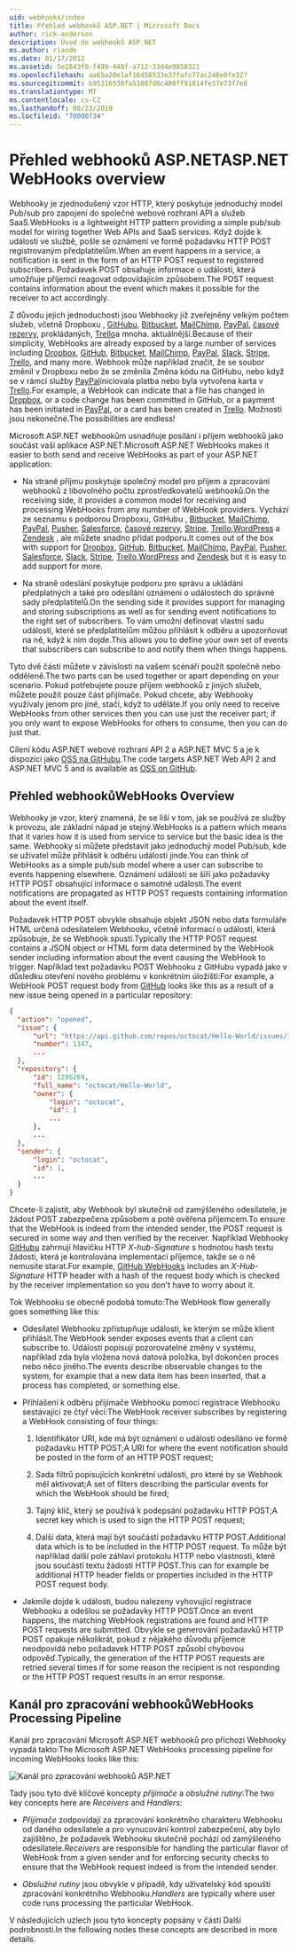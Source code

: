 ```yaml
---
uid: webhooks/index
title: Přehled webhooků ASP.NET | Microsoft Docs
author: rick-anderson
description: Úvod do webhooků ASP.NET
ms.author: riande
ms.date: 01/17/2012
ms.assetid: 5e2843f0-f499-448f-a712-33d4e9858321
ms.openlocfilehash: aa65a20e1af16d58533e37fafc77ac246e0fe327
ms.sourcegitcommit: b95316530fa51087d6c400ff91814fe37e73f7e8
ms.translationtype: MT
ms.contentlocale: cs-CZ
ms.lasthandoff: 08/23/2019
ms.locfileid: "70000734"
---
```

# <a name="aspnet-webhooks-overview"></a><span data-ttu-id="06b87-103">Přehled webhooků ASP.NET</span><span class="sxs-lookup"><span data-stu-id="06b87-103">ASP.NET WebHooks overview</span></span>

<span data-ttu-id="06b87-104">Webhooky je zjednodušený vzor HTTP, který poskytuje jednoduchý model Pub/sub pro zapojení do společné webové rozhraní API a služeb SaaS.</span><span class="sxs-lookup"><span data-stu-id="06b87-104">WebHooks is a lightweight HTTP pattern providing a simple pub/sub model for wiring together Web APIs and SaaS services.</span></span> <span data-ttu-id="06b87-105">Když dojde k události ve službě, pošle se oznámení ve formě požadavku HTTP POST registrovaným předplatitelům.</span><span class="sxs-lookup"><span data-stu-id="06b87-105">When an event happens in a service, a notification is sent in the form of an HTTP POST request to registered subscribers.</span></span> <span data-ttu-id="06b87-106">Požadavek POST obsahuje informace o události, která umožňuje příjemci reagovat odpovídajícím způsobem.</span><span class="sxs-lookup"><span data-stu-id="06b87-106">The POST request contains information about the event which makes it possible for the receiver to act accordingly.</span></span>

<span data-ttu-id="06b87-107">Z důvodu jejich jednoduchosti jsou Webhooky již zveřejněny velkým počtem služeb, včetně Dropboxu [](http://dropbox.com/), [GitHubu](http://www.github.com/), [Bitbucket](https://bitbucket.org/), [MailChimp](http://www.mailchimp.com/), [PayPal](http://www.paypal.com/), [časové rezervy](http://www.slack.com), prokládaných, [Trello](http://www.trello.com/)a mnoha. [](http://www.stripe.com) aktuálnější.</span><span class="sxs-lookup"><span data-stu-id="06b87-107">Because of their simplicity, WebHooks are already exposed by a large number of services including [Dropbox](http://dropbox.com/), [GitHub](http://www.github.com/), [Bitbucket](https://bitbucket.org/), [MailChimp](http://www.mailchimp.com/), [PayPal](http://www.paypal.com/), [Slack](http://www.slack.com), [Stripe](http://www.stripe.com), [Trello](http://www.trello.com/), and many more.</span></span> <span data-ttu-id="06b87-108">Webhook může například značit, že se soubor změnil v Dropboxu nebo [](http://dropbox.com/)že se změnila Změna kódu na GitHubu, nebo když se v rámci služby [PayPal](http://www.paypal.com/)iniciovala platba nebo byla vytvořena karta v [Trello](http://www.trello.com/).</span><span class="sxs-lookup"><span data-stu-id="06b87-108">For example, a WebHook can indicate that a file has changed in [Dropbox](http://dropbox.com/), or a code change has been committed in GitHub, or a payment has been initiated in [PayPal](http://www.paypal.com/), or a card has been created in [Trello](http://www.trello.com/).</span></span> <span data-ttu-id="06b87-109">Možnosti jsou nekonečné.</span><span class="sxs-lookup"><span data-stu-id="06b87-109">The possibilities are endless!</span></span>

<span data-ttu-id="06b87-110">Microsoft ASP.NET webhookům usnadňuje posílání i příjem webhooků jako součást vaší aplikace ASP.NET:</span><span class="sxs-lookup"><span data-stu-id="06b87-110">Microsoft ASP.NET WebHooks makes it easier to both send and receive WebHooks as part of your ASP.NET application:</span></span>

* <span data-ttu-id="06b87-111">Na straně příjmu poskytuje společný model pro příjem a zpracování webhooků z libovolného počtu zprostředkovatelů webhooků.</span><span class="sxs-lookup"><span data-stu-id="06b87-111">On the receiving side, it provides a common model for receiving and processing WebHooks from any number of WebHook providers.</span></span> <span data-ttu-id="06b87-112">Vychází ze seznamu s podporou Dropboxu, [](http://dropbox.com/)GitHubu [](http://www.github.com/), [Bitbucket](https://bitbucket.org/), [MailChimp](http://www.mailchimp.com/), [PayPal](http://www.paypal.com/), [Pusher](http://www.pusher.com), [Salesforce](http://www.salesforce.com), [časové rezervy](http://www.slack.com), [Stripe](http://www.stripe.com), [Trello](http://www.trello.com/),[WordPress](http://www.wordpress.com) a [Zendesk](https://www.zendesk.com/) , ale můžete snadno přidat podporu.</span><span class="sxs-lookup"><span data-stu-id="06b87-112">It comes out of the box with support for [Dropbox](http://dropbox.com/), [GitHub](http://www.github.com/), [Bitbucket](https://bitbucket.org/), [MailChimp](http://www.mailchimp.com/), [PayPal](http://www.paypal.com/), [Pusher](http://www.pusher.com), [Salesforce](http://www.salesforce.com), [Slack](http://www.slack.com), [Stripe](http://www.stripe.com), [Trello](http://www.trello.com/),[WordPress](http://www.wordpress.com) and [Zendesk](https://www.zendesk.com/) but it is easy to add support for more.</span></span>

* <span data-ttu-id="06b87-113">Na straně odeslání poskytuje podporu pro správu a ukládání předplatných a také pro odesílání oznámení o událostech do správné sady předplatitelů.</span><span class="sxs-lookup"><span data-stu-id="06b87-113">On the sending side it provides support for managing and storing subscriptions as well as for sending event notifications to the right set of subscribers.</span></span> <span data-ttu-id="06b87-114">To vám umožní definovat vlastní sadu událostí, které se předplatitelům můžou přihlásit k odběru a upozorňovat na ně, když k nim dojde.</span><span class="sxs-lookup"><span data-stu-id="06b87-114">This allows you to define your own set of events that subscribers can subscribe to and notify them when things happens.</span></span>

<span data-ttu-id="06b87-115">Tyto dvě části můžete v závislosti na vašem scénáři použít společně nebo odděleně.</span><span class="sxs-lookup"><span data-stu-id="06b87-115">The two parts can be used together or apart depending on your scenario.</span></span> <span data-ttu-id="06b87-116">Pokud potřebujete pouze příjem webhooků z jiných služeb, můžete použít pouze část přijímače. Pokud chcete, aby Webhooky využívaly jenom pro jiné, stačí, když to uděláte.</span><span class="sxs-lookup"><span data-stu-id="06b87-116">If you only need to receive WebHooks from other services then you can use just the receiver part; if you only want to expose WebHooks for others to consume, then you can do just that.</span></span>

<span data-ttu-id="06b87-117">Cílení kódu ASP.NET webové rozhraní API 2 a ASP.NET MVC 5 a je k dispozici jako [OSS na GitHubu](https://github.com/aspnet/WebHooks).</span><span class="sxs-lookup"><span data-stu-id="06b87-117">The code targets ASP.NET Web API 2 and ASP.NET MVC 5 and is available as [OSS on GitHub](https://github.com/aspnet/WebHooks).</span></span>

## <a name="webhooks-overview"></a><span data-ttu-id="06b87-118">Přehled webhooků</span><span class="sxs-lookup"><span data-stu-id="06b87-118">WebHooks Overview</span></span>

<span data-ttu-id="06b87-119">Webhooky je vzor, který znamená, že se liší v tom, jak se používá ze služby k provozu, ale základní nápad je stejný.</span><span class="sxs-lookup"><span data-stu-id="06b87-119">WebHooks is a pattern which means that it varies how it is used from service to service but the basic idea is the same.</span></span> <span data-ttu-id="06b87-120">Webhooky si můžete představit jako jednoduchý model Pub/sub, kde se uživatel může přihlásit k odběru událostí jinde.</span><span class="sxs-lookup"><span data-stu-id="06b87-120">You can think of WebHooks as a simple pub/sub model where a user can subscribe to events happening elsewhere.</span></span> <span data-ttu-id="06b87-121">Oznámení událostí se šíří jako požadavky HTTP POST obsahující informace o samotné události.</span><span class="sxs-lookup"><span data-stu-id="06b87-121">The event notifications are propagated as HTTP POST requests containing information about the event itself.</span></span>

<span data-ttu-id="06b87-122">Požadavek HTTP POST obvykle obsahuje objekt JSON nebo data formuláře HTML určená odesílatelem Webhooku, včetně informací o události, která způsobuje, že se Webhook spustí.</span><span class="sxs-lookup"><span data-stu-id="06b87-122">Typically the HTTP POST request contains a JSON object or HTML form data determined by the WebHook sender including information about the event causing the WebHook to trigger.</span></span> <span data-ttu-id="06b87-123">Například text požadavku POST Webhooku z GitHubu [](http://www.github.com/) vypadá jako v důsledku otevření nového problému v konkrétním úložišti:</span><span class="sxs-lookup"><span data-stu-id="06b87-123">For example, a WebHook POST request body from [GitHub](http://www.github.com/) looks like this as a result of a new issue being opened in a particular repository:</span></span>

```json
{
  "action": "opened",
  "issue": {
      "url": "https://api.github.com/repos/octocat/Hello-World/issues/1347",
      "number": 1347,
      ...
  },
  "repository": {
      "id": 1296269,
      "full_name": "octocat/Hello-World",
      "owner": {
          "login": "octocat",
          "id": 1
          ...
      },
      ...
  },
  "sender": {
      "login": "octocat",
      "id": 1,
      ...
  }
}
```

<span data-ttu-id="06b87-124">Chcete-li zajistit, aby Webhook byl skutečně od zamýšleného odesílatele, je žádost POST zabezpečena způsobem a poté ověřena příjemcem.</span><span class="sxs-lookup"><span data-stu-id="06b87-124">To ensure that the WebHook is indeed from the intended sender, the POST request is secured in some way and then verified by the receiver.</span></span> <span data-ttu-id="06b87-125">Například Webhooky [GitHubu](https://developer.github.com/webhooks/) zahrnují hlavičku HTTP *X-hub-Signature* s hodnotou hash textu žádosti, která je kontrolována implementací příjemce, takže se o ně nemusíte starat.</span><span class="sxs-lookup"><span data-stu-id="06b87-125">For example, [GitHub WebHooks](https://developer.github.com/webhooks/) includes an *X-Hub-Signature* HTTP header with a hash of the request body which is checked by the receiver implementation so you don't have to worry about it.</span></span>

<span data-ttu-id="06b87-126">Tok Webhooku se obecně podobá tomuto:</span><span class="sxs-lookup"><span data-stu-id="06b87-126">The WebHook flow generally goes something like this:</span></span>

* <span data-ttu-id="06b87-127">Odesílatel Webhooku zpřístupňuje události, ke kterým se může klient přihlásit.</span><span class="sxs-lookup"><span data-stu-id="06b87-127">The WebHook sender exposes events that a client can subscribe to.</span></span> <span data-ttu-id="06b87-128">Události popisují pozorovatelné změny v systému, například zda byla vložena nová datová položka, byl dokončen proces nebo něco jiného.</span><span class="sxs-lookup"><span data-stu-id="06b87-128">The events describe observable changes to the system, for example that a new data item has been inserted, that a process has completed, or something else.</span></span>

* <span data-ttu-id="06b87-129">Přihlášení k odběru přijímače Webhooku pomocí registrace Webhooku sestávající ze čtyř věcí:</span><span class="sxs-lookup"><span data-stu-id="06b87-129">The WebHook receiver subscribes by registering a WebHook consisting of four things:</span></span>

     1. <span data-ttu-id="06b87-130">Identifikátor URI, kde má být oznámení o události odesíláno ve formě požadavku HTTP POST;</span><span class="sxs-lookup"><span data-stu-id="06b87-130">A URI for where the event notification should be posted in the form of an HTTP POST request;</span></span>

     2. <span data-ttu-id="06b87-131">Sada filtrů popisujících konkrétní události, pro které by se Webhook měl aktivovat;</span><span class="sxs-lookup"><span data-stu-id="06b87-131">A set of filters describing the particular events for which the WebHook should be fired;</span></span>

     3. <span data-ttu-id="06b87-132">Tajný klíč, který se používá k podepsání požadavku HTTP POST;</span><span class="sxs-lookup"><span data-stu-id="06b87-132">A secret key which is used to sign the HTTP POST request;</span></span>

     4. <span data-ttu-id="06b87-133">Další data, která mají být součástí požadavku HTTP POST.</span><span class="sxs-lookup"><span data-stu-id="06b87-133">Additional data which is to be included in the HTTP POST request.</span></span> <span data-ttu-id="06b87-134">To může být například další pole záhlaví protokolu HTTP nebo vlastnosti, které jsou součástí textu žádosti HTTP POST.</span><span class="sxs-lookup"><span data-stu-id="06b87-134">This can for example be additional HTTP header fields or properties included in the HTTP POST request body.</span></span>

* <span data-ttu-id="06b87-135">Jakmile dojde k události, budou nalezeny vyhovující registrace Webhooku a odešlou se požadavky HTTP POST.</span><span class="sxs-lookup"><span data-stu-id="06b87-135">Once an event happens, the matching WebHook registrations are found and HTTP POST requests are submitted.</span></span> <span data-ttu-id="06b87-136">Obvykle se generování požadavků HTTP POST opakuje několikrát, pokud z nějakého důvodu příjemce neodpovídá nebo požadavek HTTP POST způsobí chybovou odpověď.</span><span class="sxs-lookup"><span data-stu-id="06b87-136">Typically, the generation of the HTTP POST requests are retried several times if for some reason the recipient is not responding or the HTTP POST request results in an error response.</span></span>

## <a name="webhooks-processing-pipeline"></a><span data-ttu-id="06b87-137">Kanál pro zpracování webhooků</span><span class="sxs-lookup"><span data-stu-id="06b87-137">WebHooks Processing Pipeline</span></span>

<span data-ttu-id="06b87-138">Kanál pro zpracování Microsoft ASP.NET webhooků pro příchozí Webhooky vypadá takto:</span><span class="sxs-lookup"><span data-stu-id="06b87-138">The Microsoft ASP.NET WebHooks processing pipeline for incoming WebHooks looks like this:</span></span>

![Kanál pro zpracování webhooků ASP.NET](_static/WebHookReceivers.png)

<span data-ttu-id="06b87-140">Tady jsou tyto dvě klíčové koncepty *přijímače* a *obslužné rutiny*:</span><span class="sxs-lookup"><span data-stu-id="06b87-140">The two key concepts here are *Receivers* and *Handlers*:</span></span>

* <span data-ttu-id="06b87-141">*Přijímače* zodpovídají za zpracování konkrétního charakteru Webhooku od daného odesílatele a pro vynucování kontrol zabezpečení, aby bylo zajištěno, že požadavek Webhooku skutečně pochází od zamýšleného odesílatele.</span><span class="sxs-lookup"><span data-stu-id="06b87-141">*Receivers* are responsible for handling the particular flavor of WebHook from a given sender and for enforcing security checks to ensure that the WebHook request indeed is from the intended sender.</span></span>

* <span data-ttu-id="06b87-142">*Obslužné rutiny* jsou obvykle v případě, kdy uživatelský kód spouští zpracování konkrétního Webhooku.</span><span class="sxs-lookup"><span data-stu-id="06b87-142">*Handlers* are typically where user code runs processing the particular WebHook.</span></span>

<span data-ttu-id="06b87-143">V následujících uzlech jsou tyto koncepty popsány v části Další podrobnosti.</span><span class="sxs-lookup"><span data-stu-id="06b87-143">In the following nodes these concepts are described in more details.</span></span>
